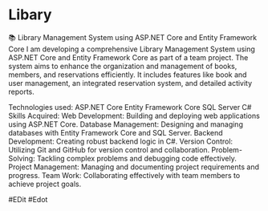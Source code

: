 # Libary   
📚 Library Management System using ASP.NET Core and Entity Framework Core
I am developing a comprehensive Library Management System using ASP.NET Core and Entity Framework Core as part of a team project. 
The system aims to enhance the organization and management of books, members, and reservations efficiently. 
It includes features like book and user management, an integrated 
reservation system, and detailed activity reports.

Technologies used:
ASP.NET Core
Entity Framework Core
SQL Server
C#
Skills Acquired:
Web Development: Building and deploying web applications using ASP.NET Core.
Database Management: Designing and managing databases with Entity Framework Core and SQL Server.
Backend Development: Creating robust backend logic in C#.
Version Control: Utilizing Git and GitHub for version control and collaboration.
Problem-Solving: Tackling complex problems and debugging code effectively.
Project Management: Managing and documenting project requirements and progress.
Team Work: Collaborating effectively with team members to achieve project goals.

#EDit
#Edot
